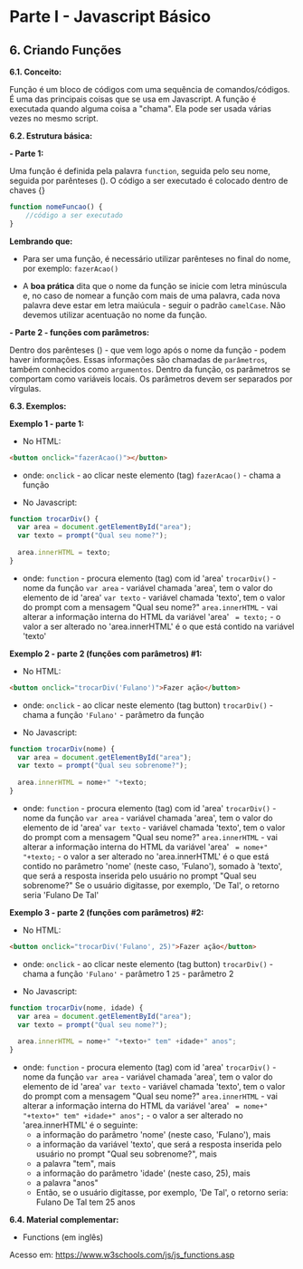 # Parte I - Javascript Básico

## 6. Criando Funções

**6.1. Conceito:** 

Função é um bloco de códigos com uma sequência de comandos/códigos. É uma das principais coisas que se usa em Javascript.
A função é executada quando alguma coisa a "chama". Ela pode ser usada várias vezes no mesmo script.

**6.2. Estrutura básica:**

**- Parte 1:**

Uma função é definida pela palavra `function`, seguida pelo seu nome, seguida por parênteses ().
O código a ser executado é colocado dentro de chaves {}

```javascript
function nomeFuncao() {
    //código a ser executado
}
``` 
**Lembrando que:**
* Para ser uma função, é necessário utilizar parênteses no final do nome, por exemplo: `fazerAcao()`

* A **boa prática** dita que o nome da função se inicie com letra minúscula e, no caso de nomear a função com mais de uma palavra, cada nova palavra deve estar em letra maiúcula - seguir o padrão `camelCase`. Não devemos utilizar acentuação no nome da função.

**- Parte 2 - funções com parâmetros:**

Dentro dos parênteses () - que vem logo após o nome da função - podem haver informações. Essas informações são chamadas de `parâmetros`, também conhecidos como `argumentos`. Dentro da função, os parâmetros se comportam como variáveis locais.
Os parâmetros devem ser separados por vírgulas.

**6.3. Exemplos:** 

**Exemplo 1 - parte 1:**

* No HTML:

```html
<button onclick="fazerAcao()"></button>
```

- onde:
`onclick` - ao clicar neste elemento (tag)
`fazerAcao()` - chama a função


* No Javascript:

```javascript
function trocarDiv() {
  var area = document.getElementById("area");
  var texto = prompt("Qual seu nome?");
  
  area.innerHTML = texto;
}
```

- onde:
`function` - procura elemento (tag) com id 'area'
`trocarDiv()` - nome da função
`var area` - variável chamada 'area', tem o valor do elemento de id 'area'
`var texto` - variável chamada 'texto', tem o valor do prompt com a mensagem "Qual seu nome?"
`area.innerHTML` - vai alterar a informação interna do HTML da variável 'area'
` = texto;` - o valor a ser alterado no 'area.innerHTML' é o que está contido na variável 'texto'

**Exemplo 2 - parte 2 (funções com parâmetros) #1:**

* No HTML:

```html
<button onclick="trocarDiv('Fulano')">Fazer ação</button>
```

- onde:
`onclick` - ao clicar neste elemento (tag button)
`trocarDiv()` - chama a função
`'Fulano'` - parâmetro da função

* No Javascript:

```javascript
function trocarDiv(nome) {
  var area = document.getElementById("area");
  var texto = prompt("Qual seu sobrenome?");
  
  area.innerHTML = nome+" "+texto;
}
```

- onde:
`function` - procura elemento (tag) com id 'area'
`trocarDiv()` - nome da função
`var area` - variável chamada 'area', tem o valor do elemento de id 'area'
`var texto` - variável chamada 'texto', tem o valor do prompt com a mensagem "Qual seu nome?"
`area.innerHTML` - vai alterar a informação interna do HTML da variável 'area'
` = nome+" "+texto;` - o valor a ser alterado no 'area.innerHTML' é o que está contido no parâmetro 'nome' (neste caso, 'Fulano'), somado à 'texto', que será a resposta inserida pelo usuário no prompt "Qual seu sobrenome?" Se o usuário digitasse, por exemplo, 'De Tal', o retorno seria 'Fulano De Tal'

**Exemplo 3 - parte 2 (funções com parâmetros) #2:**

* No HTML:

```html
<button onclick="trocarDiv('Fulano', 25)">Fazer ação</button>
```

- onde:
`onclick` - ao clicar neste elemento (tag button)
`trocarDiv()` - chama a função
`'Fulano'` - parâmetro 1
`25` - parâmetro 2

* No Javascript:

```javascript
function trocarDiv(nome, idade) {
  var area = document.getElementById("area");
  var texto = prompt("Qual seu nome?");
  
  area.innerHTML = nome+" "+texto+" tem" +idade+" anos";
}
```

- onde:
`function` - procura elemento (tag) com id 'area'
`trocarDiv()` - nome da função
`var area` - variável chamada 'area', tem o valor do elemento de id 'area'
`var texto` - variável chamada 'texto', tem o valor do prompt com a mensagem "Qual seu nome?"
`area.innerHTML` - vai alterar a informação interna do HTML da variável 'area'
` = nome+" "+texto+" tem" +idade+" anos";` - o valor a ser alterado no 'area.innerHTML' é o seguinte:
  - a informação do parâmetro 'nome' (neste caso, 'Fulano'), mais
  - a informação da variável 'texto', que será a resposta inserida pelo usuário no prompt "Qual seu sobrenome?", mais
  - a palavra "tem", mais
  - a informação do parâmetro 'idade' (neste caso, 25), mais
  - a palavra "anos"
  - Então, se o usuário digitasse, por exemplo, 'De Tal', o retorno seria: Fulano De Tal tem 25 anos

**6.4. Material complementar:**

- Functions (em inglês)

Acesso em: https://www.w3schools.com/js/js_functions.asp
